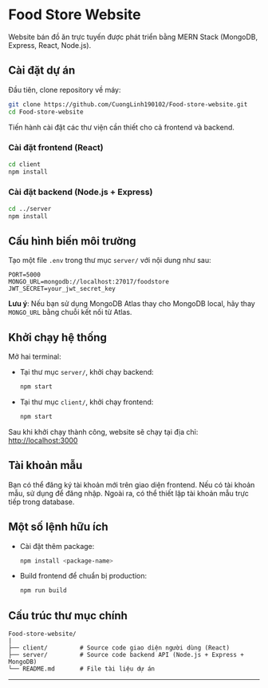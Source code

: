 # Food Store Website

Website bán đồ ăn trực tuyến được phát triển bằng MERN Stack (MongoDB, Express, React, Node.js).

## Cài đặt dự án

Đầu tiên, clone repository về máy:

```bash
git clone https://github.com/CuongLinh190102/Food-store-website.git
cd Food-store-website
```

Tiến hành cài đặt các thư viện cần thiết cho cả frontend và backend.

### Cài đặt frontend (React)

```bash
cd client
npm install
```

### Cài đặt backend (Node.js + Express)

```bash
cd ../server
npm install
```

## Cấu hình biến môi trường

Tạo một file `.env` trong thư mục `server/` với nội dung như sau:

```env
PORT=5000
MONGO_URL=mongodb://localhost:27017/foodstore
JWT_SECRET=your_jwt_secret_key
```

**Lưu ý**: Nếu bạn sử dụng MongoDB Atlas thay cho MongoDB local, hãy thay `MONGO_URL` bằng chuỗi kết nối từ Atlas.

## Khởi chạy hệ thống

Mở hai terminal:

- Tại thư mục `server/`, khởi chạy backend:

  ```bash
  npm start
  ```

- Tại thư mục `client/`, khởi chạy frontend:

  ```bash
  npm start
  ```

Sau khi khởi chạy thành công, website sẽ chạy tại địa chỉ: [http://localhost:3000](http://localhost:3000)

## Tài khoản mẫu

Bạn có thể đăng ký tài khoản mới trên giao diện frontend. Nếu có tài khoản mẫu, sử dụng để đăng nhập. Ngoài ra, có thể thiết lập tài khoản mẫu trực tiếp trong database.

## Một số lệnh hữu ích

- Cài đặt thêm package:

  ```bash
  npm install <package-name>
  ```

- Build frontend để chuẩn bị production:

  ```bash
  npm run build
  ```

## Cấu trúc thư mục chính

```
Food-store-website/
|
├── client/         # Source code giao diện người dùng (React)
├── server/         # Source code backend API (Node.js + Express + MongoDB)
└── README.md       # File tài liệu dự án
```

---
